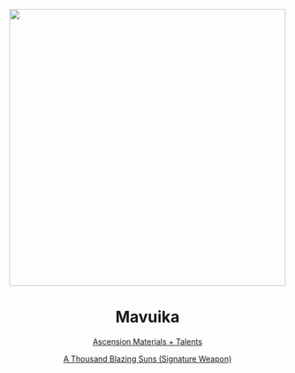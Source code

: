 <body>
  <div align="center">
<img src="https://i.imgur.com/0VBglMW.png" width=500>

<h1> Mavuika </h1>

<a href="https://github.com/lihgrandini/characterstp/blob/main/Mavuika/Mavuika.rar">Ascension Materials + Talents</a>
<p></p>
<a href="">A Thousand Blazing Suns (Signature Weapon)</a>
  
  </div>
</body>
